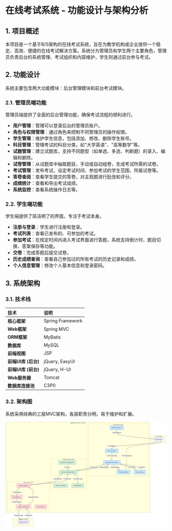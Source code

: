 # 在线考试系统 - 功能设计与架构分析

## 1. 项目概述

本项目是一个基于B/S架构的在线考试系统，旨在为教学机构或企业提供一个稳定、高效、便捷的在线考试解决方案。系统分为管理员和学生两个主要角色，管理员负责后台的系统管理、考试组织和内容维护，学生则通过前台参与考试。

## 2. 功能设计

系统主要包含两大功能模块：后台管理模块和前台考试模块。

### 2.1. 管理员端功能

管理员端提供了全面的后台管理功能，确保考试流程的顺利进行。

- **用户管理**：管理可以登录后台的管理员账户。
- **角色与权限管理**：通过角色来控制不同管理员的操作权限。
- **学生管理**：维护学生信息，包括添加、修改、删除学生账号。
- **科目管理**：管理考试的科目分类，如"大学英语"、"高等数学"等。
- **试题管理**：建立试题库，支持不同题型（如单选、多选、判断题）的录入、编辑和删除。
- **试卷管理**：从试题库中抽取题目，手动或自动组卷，生成考试所需的试卷。
- **考试管理**：发布考试，设定考试时间、参加考试的学生范围、所属试卷等。
- **答卷查阅**：查看学生提交的答卷，对主观题进行批改和评分。
- **成绩统计**：查看和导出考试成绩。
- **系统监控**：查看系统操作日志等。

### 2.2. 学生端功能

学生端提供了简洁明了的界面，专注于考试本身。

- **注册与登录**：学生进行注册和登录。
- **考试列表**：查看已发布的、可参加的考试。
- **参加考试**：在规定时间内进入考试界面进行答题，系统支持倒计时、题目切换、答案保存等功能。
- **交卷**：完成答题后提交试卷。
- **历史成绩查询**：查看自己参加过的所有考试的历史记录和成绩。
- **个人信息管理**：修改个人基本信息和登录密码。

## 3. 系统架构

### 3.1. 技术栈

| 技术 | 说明 |
| :--- | :--- |
| **核心框架** | Spring Framework |
| **Web框架** | Spring MVC |
| **ORM框架** | MyBatis |
| **数据库** | MySQL |
| **前端视图** | JSP |
| **前端UI库 (后台)**| jQuery, EasyUI |
| **前端UI库 (前台)**| jQuery, H-UI |
| **Web服务器** | Tomcat |
| **数据库连接池** | C3P0 |

### 3.2. 架构图

系统采用经典的三层MVC架构，各层职责分明，易于维护和扩展。

![架构图](https://github.com/CeciliaElf/OnlineExam/blob/68cdf34512929f92e88300e714fdb5ae479cc811/%E6%9E%B6%E6%9E%84%E5%9B%BE.png)
